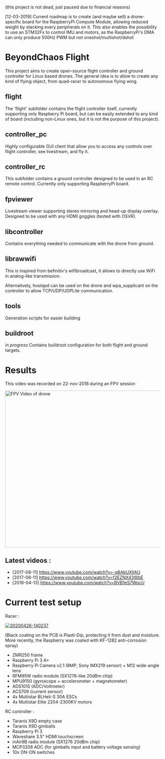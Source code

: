(this project is not dead, just paused due to financial reasons)

[12-03-2019] Current roadmap is to create (and maybe sell) a drone-specific board for the RaspberryPi Compute Module, allowing reduced weight by stacking every peripherals on it. This also enables the possibility to use an STM32Fx to control IMU and motors, as the RaspberryPi's DMA can only produce 500Hz PWM but not oneshot/multishot/dshot

# BeyondChaos Flight
This project aims to create open-source flight controller and ground controller for Linux based drones.
The general idea is to allow to create any kind of flying object, from quad-racer to autonomous flying wing.

## flight
The 'flight' subfolder contains the flight controller itself, currently supporting only Raspberry Pi board, but can be easily extended to any kind of board (including non-Linux ones, but it is not the purpose of this project).

## controller_pc
Highly configurable GUI client that allow you to access any controls over flight controller, see livestream, and fly it.

## controller_rc
This subfolder contains a ground controller designed to be used in an RC remote control. Currently only supporting RaspberryPi board.

## fpviewer
Livestream viewer supporting stereo mirroring and head-up display overlay. Designed to be used with any HDMI goggles (tested with OSVR).

## libcontroller
Contains everything needed to communicate with the drone from ground.

## librawwifi
This is inspired from befinitiv's wifibroadcast, it allows to directly use WiFi in analog-like transmission.

Alternatively, hostapd can be used on the drone and wpa_supplicant on the controller to allow TCP/UDP/UDPLite communication.

## tools
Generation scripts for easier building

## buildroot
*in progress*
Contains buildroot configuration for both flight and ground targets.

# Results

This video was recorded on 22-nov-2018 during an FPV session

<img width="512" alt="FPV Video of drone" src="https://i.ibb.co/NF0CKLV/drich.gif"/>

## Latest videos :
* [2017-08-11] https://www.youtube.com/watch?v=-q8AbUXIIAU
* [2017-08-11] https://www.youtube.com/watch?v=f2EZNX43WbE
* [2018-04-13] https://www.youtube.com/watch?v=BVB1eS7WqcU

# Current test setup

Racer :

<a href="https://ibb.co/N1bwd0m"><img src="https://i.ibb.co/vsR26NQ/20200426-140237.jpg" alt="20200426-140237" border="0" /></a>

(Black coating on the PCB is Plasti-Dip, protecting it from dust and moisture. More recently, the Raspberry was coated with KF-1282 anti-corrosion spray)
* ZMR250 frame
* Raspberry Pi 3 A+
* Raspberry Pi Camera v2.1 (8MP, Sony IMX219 sensor) + M12 wide-angle lens
* RFM95W radio module (SX1276-like 20dBm chip)
* MPU9150 (gyroscope + accelerometer + magnetometer)
* ADS1015 (ADC/Voltmeter)
* ACS709 (current sensor)
* 4x Multistar BLHeli-S 30A ESCs
* 4x Multistar Elite 2204-2300KV motors

RC controller :
* Taranis X9D empty case
* Taranis X9D gimballs
* Raspberry Pi 3
* Waveshare 3.5" HDMI touchscreen
* inAir9B radio module (SX1276 20dBm chip)
* MCP3208 ADC (for gimballs input and battery voltage sensing)
* 10x ON-ON switches
